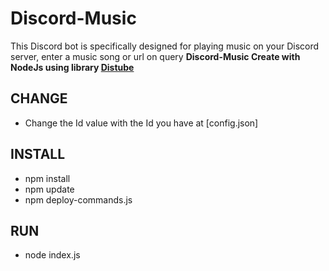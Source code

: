 # Discord-Music
This Discord bot is specifically designed for playing music on your Discord server, enter a music song or url on query
**Discord-Music Create with NodeJs using library [Distube]("https://github.com/skick1234/DisTube")**
## CHANGE
- Change the Id value with the Id you have at [config.json]
## INSTALL
- npm install
- npm update
- npm deploy-commands.js
## RUN
- node index.js
